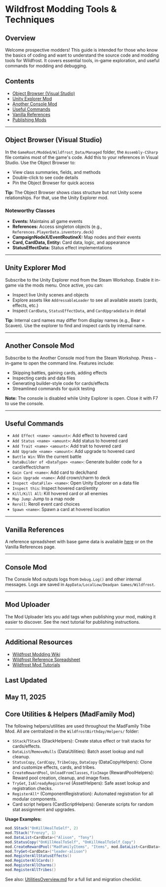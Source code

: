 # Wildfrost Modding Tools & Techniques

## Overview
Welcome prospective modders! This guide is intended for those who know the basics of coding and want to understand the source code and modding tools for Wildfrost. It covers essential tools, in-game exploration, and useful commands for modding and debugging.

## Contents
- [Object Browser (Visual Studio)](#object-browser-visual-studio)
- [Unity Explorer Mod](#unity-explorer-mod)
- [Another Console Mod](#another-console-mod)
- [Useful Commands](#useful-commands)
- [Vanilla References](#vanilla-references)
- [Publishing Mods](#publishing-mods)

---

## Object Browser (Visual Studio)
In the `GameRoot/Modded/Wildfrost_Data/Managed` folder, the `Assembly-CSharp` file contains most of the game's code. Add this to your references in Visual Studio. Use the Object Browser to:
- View class summaries, fields, and methods
- Double-click to see code details
- Pin the Object Browser for quick access

**Tip:** The Object Browser shows class structure but not Unity scene relationships. For that, use the Unity Explorer mod.

### Noteworthy Classes
- **Events:** Maintains all game events
- **References:** Access singleton objects (e.g., `References.PlayerData.inventory.deck`)
- **CampaignNodeX/EventRoutineX:** Map nodes and their events
- **Card, CardData, Entity:** Card data, logic, and appearance
- **StatusEffectData:** Status effect implementations

---

## Unity Explorer Mod
Subscribe to the Unity Explorer mod from the Steam Workshop. Enable it in-game via the mods menu. Once active, you can:
- Inspect live Unity scenes and objects
- Explore assets like `AddressableLoader` to see all available assets (cards, effects, etc.)
- Inspect `CardData`, `StatusEffectData`, and `CardUpgradeData` in detail

**Tip:** Internal card names may differ from display names (e.g., Bear = Scaven). Use the explorer to find and inspect cards by internal name.

---

## Another Console Mod
Subscribe to the Another Console mod from the Steam Workshop. Press `~` in-game to open the command line. Features include:
- Skipping battles, gaining cards, adding effects
- Inspecting cards and data files
- Generating builder-style code for cards/effects
- Streamlined commands for quick testing

**Note:** The console is disabled while Unity Explorer is open. Close it with F7 to use the console.

---

## Useful Commands
- `Add Effect <name> <amount>`: Add effect to hovered card
- `Add Status <name> <amount>`: Add status to hovered card
- `Add Trait <name> <amount>`: Add trait to hovered card
- `Add Upgrade <name> <amount>`: Add upgrade to hovered card
- `Battle Win`: Win the current battle
- `DataBuilder of <DataType> <name>`: Generate builder code for a card/effect/charm
- `Gain Card <name>`: Add card to deck/hand
- `Gain Upgrade <name>`: Add crown/charm to deck
- `Inspect <DataFile> <name>`: Open Unity Explorer on a data file
- `Inspect this`: Inspect hovered card/entity
- `Kill/Kill All`: Kill hovered card or all enemies
- `Map Jump`: Jump to a map node
- `Reroll`: Reroll event card choices
- `Spawn <name>`: Spawn a card at hovered location

---

## Vanilla References
A reference spreadsheet with base game data is available [here](../Reference/Wildfrost%20Reference.xlsx) or on the Vanilla References page.

---

## Console Mod
The Console Mod outputs logs from `Debug.Log()` and other internal messages. Logs are saved in `AppData/LocalLow/Deadpan Games/Wildfrost`.

---

## Mod Uploader
The Mod Uploader lets you add tags when publishing your mod, making it easier to discover. See the next tutorial for publishing instructions.

---

## Additional Resources
- [Wildfrost Modding Wiki](https://github.com/DeadpanGames/WildfrostModdingDocumentation.wiki)
- [Wildfrost Reference Spreadsheet](../Reference/Wildfrost%20Reference.xlsx)
- [Wildfrost Mod Tutorials](../WildfrostModTutorials-master/)

## Last Updated
May 11, 2025
---

## Core Utilities & Helpers (MadFamily Mod)

The following helpers/utilities are used throughout the MadFamily Tribe Mod. All are centralized in the `WildfrostBirthday/Helpers/` folder:

- `SStack`/`TStack` (StackHelpers): Create status effect or trait stacks for cards/effects.
- `DataList`/`RemoveNulls` (DataUtilities): Batch asset lookup and null cleanup.
- `StatusCopy`, `CardCopy`, `TribeCopy`, `DataCopy` (DataCopyHelpers): Clone and customize effects, cards, and tribes.
- `CreateRewardPool`, `UnloadFromClasses`, `FixImage` (RewardPoolHelpers): Reward pool creation, cleanup, and image fixes.
- `TryGet`, `IsAlreadyRegistered` (AssetHelpers): Safe asset lookup and registration checks.
- `RegisterAll*` (ComponentRegistration): Automated registration for all modular components.
- Card script helpers (CardScriptHelpers): Generate scripts for random stat assignment and upgrades.

**Usage Examples:**

```csharp
mod.SStack("OnKillHealToSelf", 2)
mod.TStack("Frenzy", 1)
mod.DataList<CardData>("Alison", "Tony")
mod.StatusCopy("OnKillHealToSelf", "OnKillHealToSelf_Copy")
mod.CreateRewardPool("MadFamilyItems", "Items", mod.DataList<CardData>(...))
mod.TryGet<CardData>("leader-alison")
mod.RegisterAllStatusEffects()
mod.RegisterAllCards()
mod.RegisterAllCharms()
mod.RegisterAllTribes()
```

See also: [UtilitiesOverview.md](UtilitiesOverview.md) for a full list and migration checklist.
